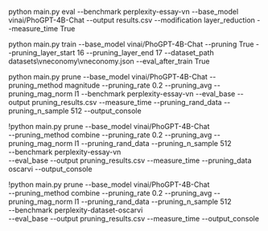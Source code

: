 python main.py eval --benchmark perplexity-essay-vn --base_model vinai/PhoGPT-4B-Chat --output results.csv --modification layer_reduction --measure_time True

python main.py train --base_model vinai/PhoGPT-4B-Chat --pruning True --pruning_layer_start 16 --pruning_layer_end 17 --dataset_path datasets\vneconomy\vneconomy.json --eval_after_train True

python main.py prune --base_model vinai/PhoGPT-4B-Chat --pruning_method magnitude --pruning_rate 0.2 --pruning_avg --pruning_mag_norm l1 --benchmark perplexity-essay-vn --eval_base --output pruning_results.csv --measure_time --pruning_rand_data --pruning_n_sample 512 --output_console 

!python main.py prune --base_model vinai/PhoGPT-4B-Chat \
--pruning_method combine --pruning_rate 0.2 --pruning_avg --pruning_mag_norm l1 --pruning_rand_data --pruning_n_sample 512 \
--benchmark perplexity-essay-vn \
--eval_base --output pruning_results.csv --measure_time --pruning_data oscarvi --output_console

!python main.py prune --base_model vinai/PhoGPT-4B-Chat \
--pruning_method combine --pruning_rate 0.2 --pruning_avg --pruning_mag_norm l1 --pruning_rand_data --pruning_n_sample 512 \
--benchmark perplexity-dataset-oscarvi \
--eval_base --output pruning_results.csv --measure_time  --output_console